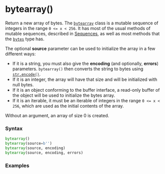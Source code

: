 # bytearray()

Return a new array of bytes. The [`bytearray`](/built-in-types/bytearray.md) class is a mutable sequence of integers in the range `0 <= x < 256`. It has most of the usual methods of mutable sequences, described in [Sequences](/language-model/sequences.md), as well as most methods that the [`bytes`](/built-in-types/bytes.md) type has.

The optional **source** parameter can be used to initialize the array in a few different ways:

- If it is a string, you must also give the **encoding** (and optionally, **errors**) parameters. `bytearray()` then converts the string to bytes using [`str.encode()`](/built-in-types/str?id=strencode).
- If it is an integer, the array will have that size and will be initialized with null bytes.
- If it is an object conforming to the buffer interface, a read-only buffer of the object will be used to initialize the bytes array.
- If it is an iterable, it must be an iterable of integers in the range `0 <= x < 256`, which are used as the initial contents of the array.

Without an argument, an array of size 0 is created.

### Syntax

```python
bytearray()
bytearray(source=b'')
bytearray(source, encoding)
bytearray(source, encoding, errors)
```

### Examples

```python
```